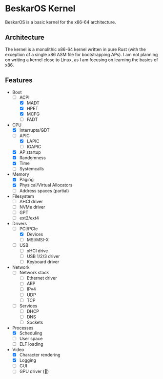 # BeskarOS Kernel

BeskarOS is a basic kernel for the x86-64 architecture.

## Architecture

The kernel is a monolithic x86-64 kernel written in pure Rust (with the exception of a single x86 ASM file for bootstrapping APs).
I am not planning on writing a kernel close to Linux, as I am focusing on learning the basics of x86.

## Features

- Boot
    - [ ] ACPI
        - [x] MADT
        - [x] HPET
        - [x] MCFG
        - [ ] FADT
- CPU
    - [x] Interrupts/GDT
    - [ ] APIC
        - [x] LAPIC
        - [ ] IOAPIC
    - [x] AP startup
    - [x] Randomness
    - [x] Time
    - [ ] Systemcalls
- Memory
    - [x] Paging
    - [x] Physical/Virtual Allocators
    - [ ] Address spaces (partial)
- Filesystem
    - [ ] AHCI driver
    - [ ] NVMe driver
    - [ ] GPT
    - [ ] ext2/ext4
- Drivers
    - [ ] PCI/PCIe
        - [x] Devices
        - [ ] MSI/MSI-X
    - [ ] USB
        - [ ] xHCI drive
        - [ ] USB 1/2/3 driver
        - [ ] Keyboard driver
- Network
    - [ ] Network stack
        - [ ] Ethernet driver
        - [ ] ARP
        - [ ] IPv4
        - [ ] UDP
        - [ ] TCP
    - [ ] Services
        - [ ] DHCP
        - [ ] DNS
        - [ ] Sockets
- Processes
    - [x] Scheduling
    - [ ] User space
    - [ ] ELF loading
- Video
    - [x] Character rendering
    - [x] Logging
    - [ ] GUI
    - [ ] GPU driver (🤠)
